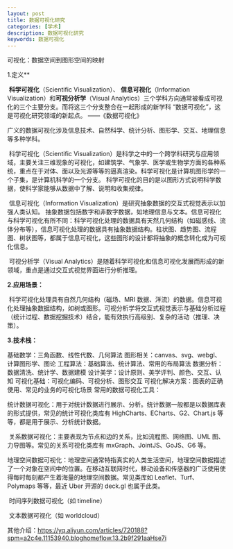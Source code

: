 ```yaml
---
layout: post
title: 数据可视化研究
categories: [学术]
description: 数据可视化研究
keywords: 数据可视化
---
```


可视化：数据空间到图形空间的映射

1.定义**

​	**科学可视化**（Scientific Visualization）、 **信息可视化**（Information Visualization）和**可视分析学**（Visual Analytics）三个学科方向通常被看成可视化的三个主要分支。而将这三个分支整合在一起形成的新学科 “数据可视化”，这是可视化研究领域的新起点。 ——《数据可视化》

​		广义的数据可视化涉及信息技术、自然科学、统计分析、图形学、交互、地理信息等多种学科。

​		科学可视化（Scientific Visualization）是科学之中的一个跨学科研究与应用领域，主要关注三维现象的可视化，如建筑学、气象学、医学或生物学方面的各种系统，重点在于对体、面以及光源等等的逼真渲染。科学可视化是计算机图形学的一个子集，是计算机科学的一个分支。 科学可视化的目的是以图形方式说明科学数据，使科学家能够从数据中了解、说明和收集规律。

​	信息可视化（Information Visualization）是研究抽象数据的交互式视觉表示以加强人类认知。 抽象数据包括数字和非数字数据，如地理信息与文本。信息可视化与科学可视化有所不同：科学可视化处理的数据具有天然几何结构（如磁感线、流体分布等），信息可视化处理的数据具有抽象数据结构。柱状图、趋势图、流程图、树状图等，都属于信息可视化，这些图形的设计都将抽象的概念转化成为可视化信息。

​	可视分析学（Visual Analytics）是随着科学可视化和信息可视化发展而形成的新领域，重点是通过交互式视觉界面进行分析推理。

**2.应用场景：**

​	科学可视化处理具有自然几何结构（磁场、MRI 数据、洋流）的数据。信息可视化处理抽象数据结构，如树或图形。可视分析学将交互式视觉表示与基础分析过程（统计过程、数据挖掘技术）结合，能有效执行高级别、复杂的活动（推理、决策）。

**3.技术栈：**

基础数学：三角函数、线性代数、几何算法
图形相关：canvas、svg、webgl、计算图形学、图论
工程算法：基础算法、统计算法、常用的布局算法
数据分析：数据清洗、统计学、数据建模
设计美学：设计原则、美学评判、颜色、交互、认知
可视化基础：可视化编码、可视分析、图形交互
可视化解决方案：图表的正确使用、常见的业务的可视化场景
常用的数据可视化工具：

​	统计数据可视化：用于对统计数据进行展示、分析。统计数据一般都是以数据库表的形式提供，常见的统计可视化类库有 HighCharts、ECharts、G2、Chart.js 等等，都是用于展示、分析统计数据。

​	关系数据可视化：主要表现为节点和边的关系，比如流程图、网络图、UML 图、力导图等。常见的关系可视化类库有 mxGraph、JointJS、GoJS、G6 等。

​	地理空间数据可视化：地理空间通常特指真实的人类生活空间，地理空间数据描述了一个对象在空间中的位置。在移动互联网时代，移动设备和传感器的广泛使用使得每时每刻都产生着海量的地理空间数据。常见类库如 Leaflet、Turf、Polymaps 等等，最近 Uber 开源的 deck.gl 也属于此类。

​	时间序列数据可视化（如 timeline）

​	文本数据可视化（如 worldcloud）



其他介绍：https://yq.aliyun.com/articles/720188?spm=a2c4e.11153940.bloghomeflow.13.2b9f291aaHse7i



